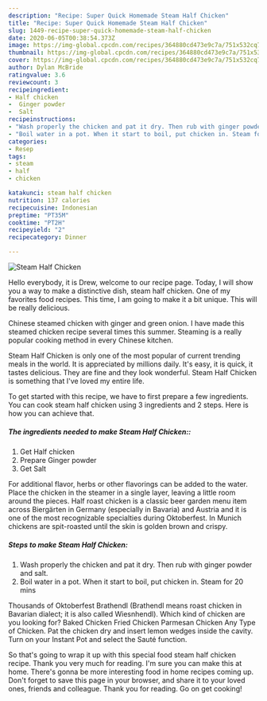 ```yaml
---
description: "Recipe: Super Quick Homemade Steam Half Chicken"
title: "Recipe: Super Quick Homemade Steam Half Chicken"
slug: 1449-recipe-super-quick-homemade-steam-half-chicken
date: 2020-06-05T00:38:54.373Z
image: https://img-global.cpcdn.com/recipes/364880cd473e9c7a/751x532cq70/steam-half-chicken-recipe-main-photo.jpg
thumbnail: https://img-global.cpcdn.com/recipes/364880cd473e9c7a/751x532cq70/steam-half-chicken-recipe-main-photo.jpg
cover: https://img-global.cpcdn.com/recipes/364880cd473e9c7a/751x532cq70/steam-half-chicken-recipe-main-photo.jpg
author: Dylan McBride
ratingvalue: 3.6
reviewcount: 3
recipeingredient:
- Half chicken
-  Ginger powder
-  Salt
recipeinstructions:
- "Wash properly the chicken and pat it dry. Then rub with ginger powder and salt."
- "Boil water in a pot. When it start to boil, put chicken in. Steam for 20 mins"
categories:
- Resep
tags:
- steam
- half
- chicken

katakunci: steam half chicken
nutrition: 137 calories
recipecuisine: Indonesian
preptime: "PT35M"
cooktime: "PT2H"
recipeyield: "2"
recipecategory: Dinner

---
```



![Steam Half Chicken](https://img-global.cpcdn.com/recipes/364880cd473e9c7a/751x532cq70/steam-half-chicken-recipe-main-photo.jpg)

Hello everybody, it is Drew, welcome to our recipe page. Today, I will show you a way to make a distinctive dish, steam half chicken. One of my favorites food recipes. This time, I am going to make it a bit unique. This will be really delicious.

Chinese steamed chicken with ginger and green onion. I have made this steamed chicken recipe several times this summer. Steaming is a really popular cooking method in every Chinese kitchen.

Steam Half Chicken is only one of the most popular of current trending meals in the world. It is appreciated by millions daily. It's easy, it is quick, it tastes delicious. They are fine and they look wonderful. Steam Half Chicken is something that I've loved my entire life.


To get started with this recipe, we have to first prepare a few ingredients. You can cook steam half chicken using 3 ingredients and 2 steps. Here is how you can achieve that.

##### The ingredients needed to make Steam Half Chicken::

1. Get Half chicken
1. Prepare  Ginger powder
1. Get  Salt


For additional flavor, herbs or other flavorings can be added to the water. Place the chicken in the steamer in a single layer, leaving a little room around the pieces. Half roast chicken is a classic beer garden menu item across Biergärten in Germany (especially in Bavaria) and Austria and it is one of the most recognizable specialties during Oktoberfest. In Munich chickens are spit-roasted until the skin is golden brown and crispy. 

##### Steps to make Steam Half Chicken:

1. Wash properly the chicken and pat it dry. Then rub with ginger powder and salt.
1. Boil water in a pot. When it start to boil, put chicken in. Steam for 20 mins


Thousands of Oktoberfest Brathendl (Brathendl means roast chicken in Bavarian dialect; it is also called Wiesnhendl). Which kind of chicken are you looking for? Baked Chicken Fried Chicken Parmesan Chicken Any Type of Chicken. Pat the chicken dry and insert lemon wedges inside the cavity. Turn on your Instant Pot and select the Sauté function. 

So that's going to wrap it up with this special food steam half chicken recipe. Thank you very much for reading. I'm sure you can make this at home. There's gonna be more interesting food in home recipes coming up. Don't forget to save this page in your browser, and share it to your loved ones, friends and colleague. Thank you for reading. Go on get cooking!
